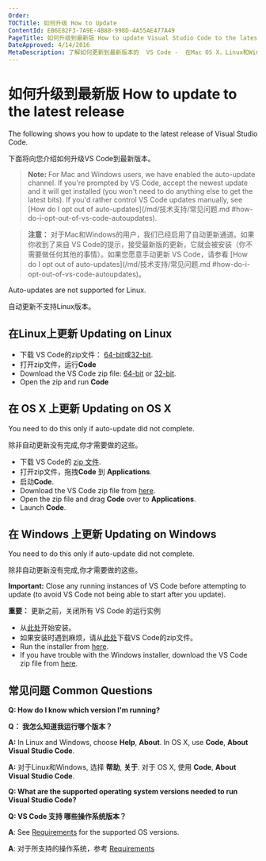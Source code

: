 ```yaml
---
Order:
TOCTitle: 如何升级 How to Update
ContentId: EB6E82F3-7A9E-4B88-998D-4A55AE477A49
PageTitle: 如何升级到最新版 How to update Visual Studio Code to the latest version
DateApproved: 4/14/2016
MetaDescription: 了解如何更新到最新版本的  VS Code -  在Mac OS X，Linux和Windows上，提升代码编辑体验。 Find out how to update to the most recent version of Visual Studio Code – an evolved Code editing experience on Mac OS X, Linux and Windows.
---
```


# 如何升级到最新版 How to update to the latest release

The following shows you how to update to the latest release of Visual Studio Code.

下面将向您介绍如何升级VS Code到最新版本。


>**Note:** For Mac and Windows users, we have enabled the auto-update channel. If you're prompted by VS Code, accept the newest update and it will get installed (you won't need to do anything else to get the latest bits). If you'd rather control VS Code updates manually, see [How do I opt out of auto-updates](/md/技术支持/常见问题.md
#how-do-i-opt-out-of-vs-code-autoupdates).

>**注意：** 对于Mac和Windows的用户，我们已经启用了自动更新通道。如果你收到了来自 VS Code的提示，接受最新版的更新，它就会被安装（你不需要做任何其他的事情）。如果您愿意手动更新 VS Code，请参看 [How do I opt out of auto-updates](/md/技术支持/常见问题.md
#how-do-i-opt-out-of-vs-code-autoupdates)。

Auto-updates are not supported for Linux.

自动更新不支持Linux版本。

## 在Linux上更新 Updating on Linux


* 下载 VS Code的zip文件： [64-bit](https://go.microsoft.com/fwlink/?LinkID=534108)或[32-bit](https://go.microsoft.com/fwlink/?LinkID=615206).
* 打开zip文件，运行**Code**
* Download the VS Code zip file: [64-bit](https://go.microsoft.com/fwlink/?LinkID=534108) or [32-bit](https://go.microsoft.com/fwlink/?LinkID=615206).
* Open the zip and run **Code**
## 在 OS X 上更新  Updating on OS X

You need to do this only if auto-update did not complete.

除非自动更新没有完成,你才需要做的这些。


* 下载 VS Code的 [zip 文件](https://go.microsoft.com/fwlink/?LinkID=534106).
* 打开zip文件，拖拽**Code** 到 **Applications**.
* 启动**Code**.
* Download the VS Code zip file from [here](https://go.microsoft.com/fwlink/?LinkID=534106).
* Open the zip file and drag **Code** over to **Applications**.
* Launch **Code**.

## 在 Windows 上更新 Updating on Windows

You need to do this only if auto-update did not complete.

除非自动更新没有完成,你才需要做的这些。

**Important:** Close any running instances of VS Code before attempting to update (to avoid VS Code not being able to start after you update).

**重要：** 更新之前，关闭所有 VS Code 的运行实例


* 从[此处](https://go.microsoft.com/fwlink/?LinkID=534107)开始安装。
* 如果安装时遇到麻烦，请从[此处](https://go.microsoft.com/fwlink/?LinkID=615207)下载VS Code的zip文件。
* Run the installer from [here](https://go.microsoft.com/fwlink/?LinkID=534107).
* If you have trouble with the Windows installer, download the VS Code zip file from [here](https://go.microsoft.com/fwlink/?LinkID=615207).

## 常见问题 Common Questions

**Q: How do I know which version I'm running?**

**Q： 我怎么知道我运行哪个版本？**

**A:** In Linux and Windows, choose **Help**, **About**. In OS X, use **Code**, **About Visual Studio Code**.

**A:** 对于Linux和Windows, 选择 **帮助**, **关于**. 对于 OS X, 使用 **Code**, **About Visual Studio Code**.


**Q: What are the supported operating system versions needed to run Visual Studio Code?**

**Q: VS Code 支持 哪些操作系统版本？**

**A**: See [Requirements](/md/技术支持/系统要求.md) for the supported OS versions.

**A**: 对于所支持的操作系统，参考 [Requirements](/md/技术支持/系统要求.md)
